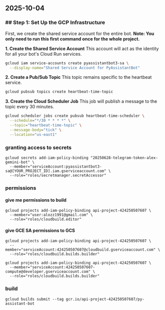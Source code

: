 ## 2025-10-04

### \#\# Step 1: Set Up the GCP Infrastructure

First, we create the shared service account for the entire bot. **Note: You only need to run this first command once for the whole project.**

**1. Create the Shared Service Account**
This account will act as the identity for all your bot's Cloud Run services.

```bash
gcloud iam service-accounts create pyassistantbot3-sa \
  --display-name="Shared Service Account for PyAssistantBot"
```

**2. Create a Pub/Sub Topic**
This topic remains specific to the heartbeat service.

```bash
gcloud pubsub topics create heartbeat-time-topic
```

**3. Create the Cloud Scheduler Job**
This job will publish a message to the topic every 30 minutes.

```bash
gcloud scheduler jobs create pubsub heartbeat-time-scheduler \
  --schedule="*/30 * * * *" \
  --topic="heartbeat-time-topic" \
  --message-body="tick" \
  --location="us-east1"
```

### granting access to secrets
```
gcloud secrets add-iam-policy-binding "20250628-telegram-token-alex-gemini-bot" \
  --member="serviceAccount:pyassistantbot3-sa@[YOUR_PROJECT_ID].iam.gserviceaccount.com" \
  --role="roles/secretmanager.secretAccessor"
```

### permissions
#### give me permissions to build
```
gcloud projects add-iam-policy-binding api-project-424250507607 \
  --member="user:alozz1991@gmail.com" \
  --role="roles/cloudbuild.editor"
```

#### give GCE SA permissions to GCS
```
gcloud projects add-iam-policy-binding api-project-424250507607 \
  --member="serviceAccount:424250507607@cloudbuild.gserviceaccount.com" \
  --role="roles/cloudbuild.builds.builder"
```

```
gcloud projects add-iam-policy-binding api-project-424250507607 \
  --member="serviceAccount:424250507607-compute@developer.gserviceaccount.com" \
  --role="roles/cloudbuild.builds.builder"
```

### build
```
gcloud builds submit --tag gcr.io/api-project-424250507607/py-assistant-bot
```
